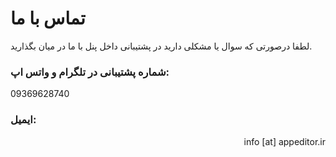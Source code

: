 # تماس با ما

لطفا درصورتی که سوال یا مشکلی دارید در پشتیبانی داخل پنل با ما در میان بگذارید.

### شماره پشتیبانی در تلگرام و واتس اپ:
09369628740

[//]: # (### آدرس:)

[//]: # (یزد - میدان مسکن، خیابان مقداد، کوچه عمار - کد پستی 8915786419)

### ایمیل:
<div style="unicode-bidi: bidi-override;direction: rtl;">ri.rotideppa [ta] ofni</div>